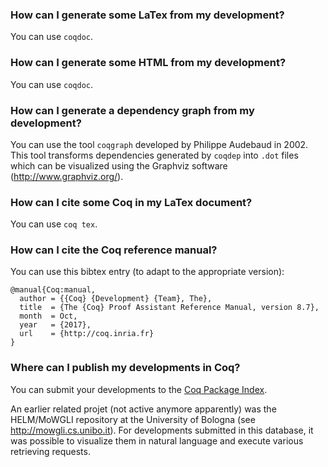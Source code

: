 ### How can I generate some LaTex from my development?

You can use `coqdoc`.

### How can I generate some HTML from my development?

You can use `coqdoc`.

### How can I generate a dependency graph from my development?

You can use the tool `coqgraph` developed by Philippe Audebaud in 2002. This tool transforms dependencies generated by `coqdep` into `.dot` files which can be visualized using the Graphviz software (http://www.graphviz.org/).

### How can I cite some Coq in my LaTex document?

You can use `coq tex`.

### How can I cite the Coq reference manual?
You can use this bibtex entry (to adapt to the appropriate version):

```
@manual{Coq:manual,
  author = {{Coq} {Development} {Team}, The},
  title  = {The {Coq} Proof Assistant Reference Manual, version 8.7},
  month  = Oct,
  year   = {2017},
  url    = {http://coq.inria.fr}
}
```

### Where can I publish my developments in Coq?

You can submit your developments to the [Coq Package Index](https://coq.inria.fr/packages).

An earlier related projet (not active anymore apparently) was the HELM/MoWGLI repository at the University of Bologna (see http://mowgli.cs.unibo.it). For developments submitted in this database, it was possible to visualize them in natural language and execute various retrieving requests.
